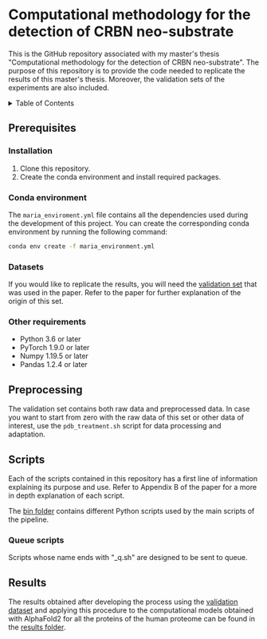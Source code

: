 # Computational methodology for the detection of CRBN neo-substrate

This is the GitHub repository associated with my master's thesis "Computational methodology for the detection of CRBN neo-substrate". The purpose of this repository is to provide the code needed to replicate the results of this master's thesis. Moreover, the validation sets of the experiments are also included.

<details>
  <summary>Table of Contents</summary>
  <ol>
    <li><a href="#prerequisites">Prerequisites</a></li>
    <li><a href="#preprocessing">Preprocessing</a></li>
    <li><a href="#scripts">Preprocessing</a></li>
    <li><a href="#results">Preprocessing</a></li>
  </ol>
</details>

## Prerequisites

### Installation

1. Clone this repository.
2. Create the conda environment and install required packages.


### Conda environment

The `maria_enviroment.yml` file contains all the dependencies used during the development of this project. You can create the corresponding conda environment by running the following command:

```bash
conda env create -f maria_environment.yml
```

### Datasets

If you would like to replicate the results, you will need the [validation set](https://github.com/MariaSantamera00/Computational-methodology-for-the-detection-of-CRBN-neo-substrate/tree/master/validation_set) that was used in the paper. Refer to the paper for further explanation of the origin of this set.


### Other requirements

- Python 3.6 or later
- PyTorch 1.9.0 or later
- Numpy 1.19.5 or later
- Pandas 1.2.4 or later


## Preprocessing

The validation set contains both raw data and preprocessed data. In case you want to start from zero with the raw data of this set or other data of interest, use the `pdb_treatment.sh` script for data processing and adaptation.

## Scripts 

Each of the scripts contained in this repository has a first line of information explaining its purpose and use. Refer to Appendix B of the paper for a more in depth explanation of each script. 

The [bin folder](https://github.com/MariaSantamera00/Computational-methodology-for-the-detection-of-CRBN-neo-substrate/tree/master/bin) contains different Python scripts used by the main scripts of the pipeline. 

### Queue scripts 
Scripts whose name ends with "_q.sh" are designed to be sent to queue. 

## Results
The results obtained after developing the process using the [validation dataset](https://github.com/MariaSantamera00/Computational-methodology-for-the-detection-of-CRBN-neo-substrate/tree/master/validation_set) and applying this procedure to the computational models obtained with AlphaFold2 for all the proteins of the human proteome can be found in the [results folder](https://github.com/MariaSantamera00/Computational-methodology-for-the-detection-of-CRBN-neo-substrate/tree/master/results). 

